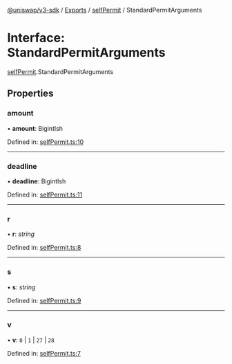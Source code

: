 [@uniswap/v3-sdk](../README.md) / [Exports](../modules.md) / [selfPermit](../modules/selfpermit.md) / StandardPermitArguments

# Interface: StandardPermitArguments

[selfPermit](../modules/selfpermit.md).StandardPermitArguments

## Properties

### amount

• **amount**: BigintIsh

Defined in: [selfPermit.ts:10](https://github.com/Uniswap/uniswap-v3-sdk/blob/c42b4d4/src/selfPermit.ts#L10)

___

### deadline

• **deadline**: BigintIsh

Defined in: [selfPermit.ts:11](https://github.com/Uniswap/uniswap-v3-sdk/blob/c42b4d4/src/selfPermit.ts#L11)

___

### r

• **r**: *string*

Defined in: [selfPermit.ts:8](https://github.com/Uniswap/uniswap-v3-sdk/blob/c42b4d4/src/selfPermit.ts#L8)

___

### s

• **s**: *string*

Defined in: [selfPermit.ts:9](https://github.com/Uniswap/uniswap-v3-sdk/blob/c42b4d4/src/selfPermit.ts#L9)

___

### v

• **v**: ``0`` \| ``1`` \| ``27`` \| ``28``

Defined in: [selfPermit.ts:7](https://github.com/Uniswap/uniswap-v3-sdk/blob/c42b4d4/src/selfPermit.ts#L7)

